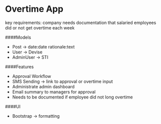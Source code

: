 # Overtime App

key requirements: company needs documentation that 
salaried employees did or not get overtime each week

####Models

 * Post -> date:date rationale:text
 * User -> Devise
 * AdminUser -> STI
 
 ####Features
 
  * Approval Workflow
  * SMS Sending -> link to approval  or overtime input
  * Administrate admin dashboard
  * Email summary to managers for approval
  * Needs to be documented if employee did not long overtime
  
  ####UI
  * Bootstrap -> formatting
